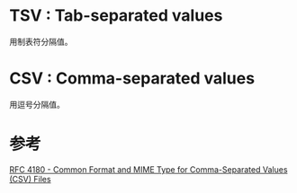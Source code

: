 # TSV : Tab-separated values

用制表符分隔值。

# CSV : Comma-separated values

用逗号分隔值。

# 参考

[RFC 4180 - Common Format and MIME Type for Comma-Separated Values (CSV) Files](https://tools.ietf.org/html/rfc4180)
